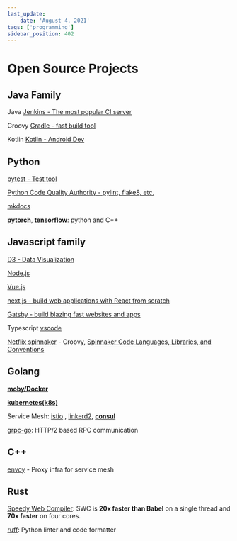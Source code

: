 ```yaml
---
last_update:
    date: 'August 4, 2021'
tags: ['programming']
sidebar_position: 402
---
```


# Open Source Projects

## Java Family

Java
[Jenkins - The most popular CI server](https://github.com/jenkinsci/jenkins)

Groovy
[Gradle - fast build tool](https://github.com/gradle/gradle)

Kotlin
[Kotlin - Android Dev](https://github.com/JetBrains/kotlin)

## Python

[pytest - Test tool](https://github.com/pytest-dev/pytest)

[Python Code Quality Authority - pylint, flake8, etc.](https://github.com/PyCQA)

[mkdocs](https://github.com/mkdocs/mkdocs)

**[pytorch](https://github.com/pytorch/pytorch)**, **[tensorflow](https://github.com/tensorflow/tensorflow)**: python and C++

## Javascript family

[D3 - Data Visualization](https://github.com/d3/d3)

[Node.js](https://github.com/nodejs/node)

[Vue.js](https://github.com/vuejs/vue)

[next.js - build web applications with React from scratch](https://github.com/vercel/next.js/)

[Gatsby - build blazing fast websites and apps](https://github.com/gatsbyjs/gatsby)

Typescript
[vscode](https://github.com/microsoft/vscode)

[Netflix spinnaker](https://github.com/spinnaker) - Groovy, [Spinnaker Code Languages, Libraries, and Conventions](https://spinnaker.io/docs/community/contributing/code/back-end-code/)

## Golang

**[moby/Docker](https://github.com/moby/moby)**

**[kubernetes(k8s)](https://github.com/kubernetes/kubernetes)**

Service Mesh: [istio](https://github.com/istio/istio) , [linkerd2](https://github.com/linkerd/linkerd2), **[consul](https://github.com/hashicorp/consul)**

[grpc-go](https://github.com/grpc/grpc-go): HTTP/2 based RPC communication

## C++

[envoy](https://github.com/envoyproxy/envoy) - Proxy infra for service mesh

## Rust

[Speedy Web Compiler](https://swc.rs/): SWC is **20x faster than Babel** on a single thread and **70x faster** on four cores.

[ruff](https://github.com/astral-sh/ruff): Python linter and code formatter
